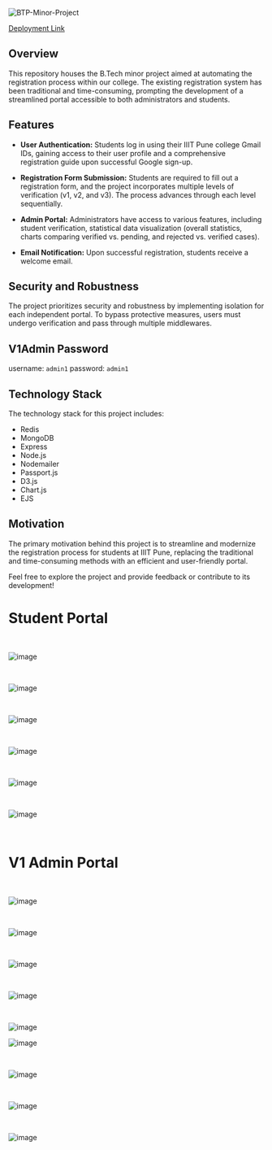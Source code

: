 ![BTP-Minor-Project](https://socialify.git.ci/SomSingh23/BTP-Minor-Project/image?description=1&descriptionEditable=Streamlining%20Student%20Enrollment%20with%20an%20Automated%20System%C2%A0for%C2%A0IIIT%C2%A0Pune.&font=Raleway&forks=1&name=1&owner=1&pattern=Floating%20Cogs&stargazers=1&theme=Dark)


[Deployment Link](https://somsinghlodhi-btp.vercel.app)

## Overview

This repository houses the B.Tech minor project aimed at automating the registration process within our college. The existing registration system has been traditional and time-consuming, prompting the development of a streamlined portal accessible to both administrators and students.

## Features

- **User Authentication:** Students log in using their IIIT Pune college Gmail IDs, gaining access to their user profile and a comprehensive registration guide upon successful Google sign-up.

- **Registration Form Submission:** Students are required to fill out a registration form, and the project incorporates multiple levels of verification (v1, v2, and v3). The process advances through each level sequentially.

- **Admin Portal:** Administrators have access to various features, including student verification, statistical data visualization (overall statistics, charts comparing verified vs. pending, and rejected vs. verified cases).

- **Email Notification:** Upon successful registration, students receive a welcome email.

## Security and Robustness

The project prioritizes security and robustness by implementing isolation for each independent portal. To bypass protective measures, users must undergo verification and pass through multiple middlewares.

## V1Admin Password

username: `admin1`
password: `admin1`

## Technology Stack

The technology stack for this project includes:

- Redis
- MongoDB
- Express
- Node.js
- Nodemailer
- Passport.js
- D3.js
- Chart.js
- EJS

## Motivation

The primary motivation behind this project is to streamline and modernize the registration process for students at IIIT Pune, replacing the traditional and time-consuming methods with an efficient and user-friendly portal.

Feel free to explore the project and provide feedback or contribute to its development!

# Student Portal
<br>

![image](https://github.com/SomSingh23/BTP-Minor-Project/assets/91485305/ad8f69a6-01ae-4cf2-9f88-d1578b787e40)

<br>

![image](https://github.com/SomSingh23/BTP-Minor-Project/assets/91485305/d48c624f-1fc1-492c-8f97-d4c0894ab939)

<br>

![image](https://github.com/SomSingh23/BTP-Minor-Project/assets/91485305/1b8b6f6a-899a-4e5a-8ee5-b05e803a0ebb)

<br>

![image](https://github.com/SomSingh23/BTP-Minor-Project/assets/91485305/8cfb7526-144b-4087-9f24-5edef219085f)

<br>

![image](https://github.com/SomSingh23/BTP-Minor-Project/assets/91485305/662844f5-06d5-4c1c-89db-bdd0550267a8)

<br>

![image](https://github.com/SomSingh23/BTP-Minor-Project/assets/91485305/c26a3b81-271b-494f-84c1-7848d5b01b54)


<br>

# V1 Admin Portal
<br>

![image](https://github.com/SomSingh23/BTP-Minor-Project/assets/91485305/25b23df4-6593-4a06-b23b-1d1ae900a2a8)

<br>

![image](https://github.com/SomSingh23/BTP-Minor-Project/assets/91485305/c6e503d6-7e86-4408-922a-8a86dc97dc12)

<br>

![image](https://github.com/SomSingh23/BTP-Minor-Project/assets/91485305/c7f49a49-a2ff-4753-9fad-258879ede555)

<br>

![image](https://github.com/SomSingh23/BTP-Minor-Project/assets/91485305/a3560c7e-b93c-4e0a-85db-a6041aa3dca8)

<br>

![image](https://github.com/SomSingh23/BTP-Minor-Project/assets/91485305/82d7e3cf-fde3-4e81-88de-b77a6e933880)
<br>

![image](https://github.com/SomSingh23/BTP-Minor-Project/assets/91485305/2929cf4d-dd84-4c28-be96-42479dd348a5)

<br>

![image](https://github.com/SomSingh23/BTP-Minor-Project/assets/91485305/68c0306e-39b1-4230-8ca5-e2e7994eef07)

<br>


![image](https://github.com/SomSingh23/BTP-Minor-Project/assets/91485305/93297fd6-700a-4315-9484-9c0f7cfd135a)

<br>

![image](https://github.com/SomSingh23/BTP-Minor-Project/assets/91485305/d0cb8cc6-4ab9-4191-a95d-9d327575bf36)



